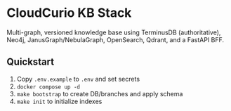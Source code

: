 # CloudCurio KB Stack

Multi-graph, versioned knowledge base using TerminusDB (authoritative), Neo4j, JanusGraph/NebulaGraph, OpenSearch, Qdrant, and a FastAPI BFF.

## Quickstart
1) Copy `.env.example` to `.env` and set secrets
2) `docker compose up -d`
3) `make bootstrap` to create DB/branches and apply schema
4) `make init` to initialize indexes
